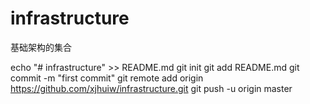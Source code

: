 # infrastructure
基础架构的集合

echo "# infrastructure" >> README.md
git init
git add README.md
git commit -m "first commit"
git remote add origin https://github.com/xjhuiw/infrastructure.git
git push -u origin master
